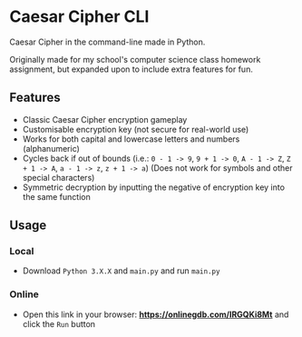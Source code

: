# Caesar Cipher CLI
Caesar Cipher in the command-line made in Python.

Originally made for my school's computer science class homework assignment, but expanded upon to include extra features for fun.

## Features
- Classic Caesar Cipher encryption gameplay
- Customisable encryption key (not secure for real-world use)
- Works for both capital and lowercase letters and numbers (alphanumeric)
- Cycles back if out of bounds (i.e.: `0 - 1 -> 9`, `9 + 1 -> 0`, `A - 1 -> Z`, `Z + 1 -> A`, `a - 1 -> z`, `z + 1 -> a`)
    (Does not work for symbols and other special characters)
- Symmetric decryption by inputting the negative of encryption key into the same function

## Usage
### Local
- Download `Python 3.X.X` and `main.py` and run `main.py`

### Online
- Open this link in your browser: **https://onlinegdb.com/IRGQKi8Mt** and click the `Run` button
